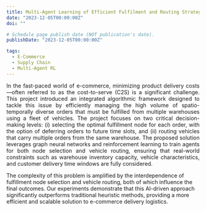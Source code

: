 ```yaml
---
title: Multi-Agent Learning of Efficient Fulfilment and Routing Strategies in E-Commerce
date: "2023-12-05T00:00:00Z"
doi: ""

# Schedule page publish date (NOT publication's date).
publishDate: "2023-12-05T00:00:00Z"

tags:
  - E-Commerce
  - Supply Chain
  - Multi-Agent RL
---
```

<div style="text-align: justify;">

In the fast-paced world of e-commerce, minimizing product delivery costs—often referred to as the cost-to-serve (C2S) is a significant challenge. This project introduced an integrated algorithmic framework designed to tackle this issue by efficiently managing the high volume of spatio-temporally diverse orders that must be fulfilled from multiple warehouses using a fleet of vehicles. The project focuses on two critical decision-making levels: (i) selecting the optimal fulfillment node for each order, with the option of deferring orders to future time slots, and (ii) routing vehicles that carry multiple orders from the same warehouse. The proposed solution leverages graph neural networks and reinforcement learning to train agents for both node selection and vehicle routing, ensuring that real-world constraints such as warehouse inventory capacity, vehicle characteristics, and customer delivery time windows are fully considered.
</div>

The complexity of this problem is amplified by the interdependence of fulfillment node selection and vehicle routing, both of which influence the final outcomes. Our experiments demonstrate that this AI-driven approach significantly outperforms traditional heuristic methods, providing a more efficient and scalable solution to e-commerce delivery logistics.


<!--more-->
